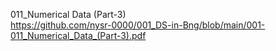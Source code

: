 011_Numerical Data (Part-3) <br> 
https://github.com/nysr-0000/001_DS-in-Bng/blob/main/001-011_Numerical_Data_(Part-3).pdf
